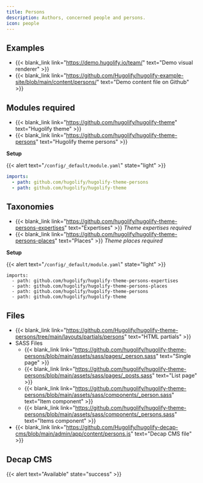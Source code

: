 ```yaml
---
title: Persons
description: Authors, concerned people and persons.
icon: people
---
```


## Examples

- {{< blank_link link="https://demo.hugolify.io/team/" text="Demo visual renderer" >}}
- {{< blank_link link="https://github.com/Hugolify/hugolify-example-site/blob/main/content/persons/" text="Demo content file on Github" >}}

## Modules required

- {{< blank_link link="https://github.com/hugolify/hugolify-theme" text="Hugolify theme" >}}
- {{< blank_link link="https://github.com/hugolify/hugolify-theme-persons" text="Hugolify theme persons" >}}

**Setup**

{{< alert text="`/config/_default/module.yaml`" state="light" >}}

```yml
imports:
  - path: github.com/hugolify/hugolify-theme-persons
  - path: github.com/hugolify/hugolify-theme
```

## Taxonomies

- {{< blank_link link="https://github.com/hugolify/hugolify-theme-persons-expertises" text="Expertises" >}} _Theme expertises required_
- {{< blank_link link="https://github.com/hugolify/hugolify-theme-persons-places" text="Places" >}} _Theme places required_

**Setup**

{{< alert text="`/config/_default/module.yaml`" state="light" >}}

```go-html-template
imports:
  - path: github.com/hugolify/hugolify-theme-persons-expertises
  - path: github.com/hugolify/hugolify-theme-persons-places
  - path: github.com/hugolify/hugolify-theme-persons
  - path: github.com/hugolify/hugolify-theme
```

## Files

- {{< blank_link link="https://github.com/Hugolify/hugolify-theme-persons/tree/main/layouts/partials/persons" text="HTML partials" >}}
- SASS Files
  - {{< blank_link link="https://github.com/hugolify/hugolify-theme-persons/blob/main/assets/sass/pages/_person.sass" text="Single page" >}}
  - {{< blank_link link="https://github.com/hugolify/hugolify-theme-persons/blob/main/assets/sass/pages/_posts.sass" text="List page" >}}
  - {{< blank_link link="https://github.com/hugolify/hugolify-theme-persons/blob/main/assets/sass/components/_person.sass" text="Item component" >}}
  - {{< blank_link link="https://github.com/hugolify/hugolify-theme-persons/blob/main/assets/sass/components/_persons.sass" text="Items component" >}}
- {{< blank_link link="https://github.com/Hugolify/hugolify-decap-cms/blob/main/admin/app/content/persons.js" text="Decap CMS file" >}}

## Decap CMS

{{< alert text="Available" state="success" >}}
